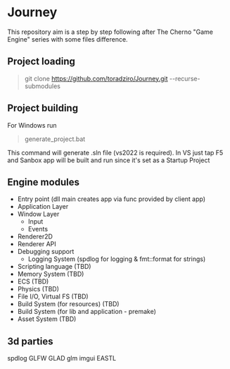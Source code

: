 # Journey
This repository aim is a step by step following after The Cherno "Game Engine" series with some files difference.

## Project loading
> git clone https://github.com/toradziro/Journey.git --recurse-submodules

## Project building
For Windows run

> generate_project.bat

This command will generate .sln file (vs2022 is required). In VS just tap F5 and Sanbox app will be built and run since it's set as a Startup Project

## Engine modules

- Entry point (dll main creates app via func provided by client app)
- Application Layer
- Window Layer
    - Input
    - Events
- Renderer2D
- Renderer API
- Debugging support
    - Logging System (spdlog for logging & fmt::format for strings)
- Scripting language (TBD)
- Memory System (TBD)
- ECS (TBD)
- Physics (TBD)
- File I/O, Virtual FS (TBD)
- Build System (for resources) (TBD)
- Build System (for lib and application - premake)
- Asset System (TBD)

## 3d parties
spdlog
GLFW
GLAD
glm
imgui
EASTL